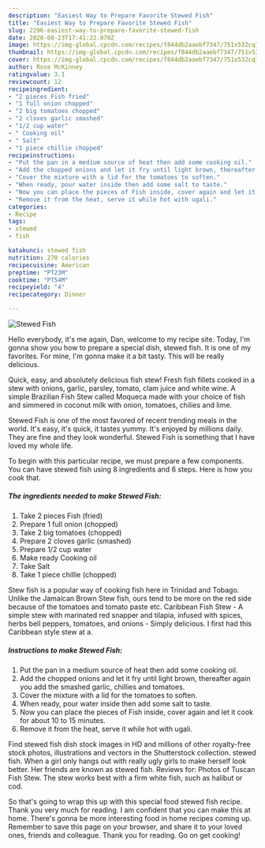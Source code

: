```yaml
---
description: "Easiest Way to Prepare Favorite Stewed Fish"
title: "Easiest Way to Prepare Favorite Stewed Fish"
slug: 2296-easiest-way-to-prepare-favorite-stewed-fish
date: 2020-08-23T17:41:22.070Z
image: https://img-global.cpcdn.com/recipes/f844db2aaebf7347/751x532cq70/stewed-fish-recipe-main-photo.jpg
thumbnail: https://img-global.cpcdn.com/recipes/f844db2aaebf7347/751x532cq70/stewed-fish-recipe-main-photo.jpg
cover: https://img-global.cpcdn.com/recipes/f844db2aaebf7347/751x532cq70/stewed-fish-recipe-main-photo.jpg
author: Rose McKinney
ratingvalue: 3.1
reviewcount: 12
recipeingredient:
- "2 pieces Fish fried"
- "1 full onion chopped"
- "2 big tomatoes chopped"
- "2 cloves garlic smashed"
- "1/2 cup water"
- " Cooking oil"
- " Salt"
- "1 piece chillie chopped"
recipeinstructions:
- "Put the pan in a medium source of heat then add some cooking oil."
- "Add the chopped onions and let it fry until light brown, thereafter again you add the smashed garlic, chillies and tomatoes."
- "Cover the mixture with a lid for the tomatoes to soften."
- "When ready, pour water inside then add some salt to taste."
- "Now you can place the pieces of Fish inside, cover again and let it cook for about 10 to 15 minutes."
- "Remove it from the heat, serve it while hot with ugali."
categories:
- Recipe
tags:
- stewed
- fish

katakunci: stewed fish 
nutrition: 270 calories
recipecuisine: American
preptime: "PT23M"
cooktime: "PT54M"
recipeyield: "4"
recipecategory: Dinner

---
```



![Stewed Fish](https://img-global.cpcdn.com/recipes/f844db2aaebf7347/751x532cq70/stewed-fish-recipe-main-photo.jpg)

Hello everybody, it's me again, Dan, welcome to my recipe site. Today, I'm gonna show you how to prepare a special dish, stewed fish. It is one of my favorites. For mine, I'm gonna make it a bit tasty. This will be really delicious.

Quick, easy, and absolutely delicious fish stew! Fresh fish fillets cooked in a stew with onions, garlic, parsley, tomato, clam juice and white wine. A simple Brazilian Fish Stew called Moqueca made with your choice of fish and simmered in coconut milk with onion, tomatoes, chilies and lime.

Stewed Fish is one of the most favored of recent trending meals in the world. It's easy, it's quick, it tastes yummy. It's enjoyed by millions daily. They are fine and they look wonderful. Stewed Fish is something that I have loved my whole life.


To begin with this particular recipe, we must prepare a few components. You can have stewed fish using 8 ingredients and 6 steps. Here is how you cook that.

<!--inarticleads1-->

##### The ingredients needed to make Stewed Fish:

1. Take 2 pieces Fish (fried)
1. Prepare 1 full onion (chopped)
1. Take 2 big tomatoes (chopped)
1. Prepare 2 cloves garlic (smashed)
1. Prepare 1/2 cup water
1. Make ready  Cooking oil
1. Take  Salt
1. Take 1 piece chillie (chopped)


Stew fish is a popular way of cooking fish here in Trinidad and Tobago. Unlike the Jamaican Brown Stew fish, ours tend to be more on the red side because of the tomatoes and tomato paste etc. Caribbean Fish Stew - A simple stew with marinated red snapper and tilapia, infused with spices, herbs bell peppers, tomatoes, and onions - Simply delicious. I first had this Caribbean style stew at a. 

<!--inarticleads2-->

##### Instructions to make Stewed Fish:

1. Put the pan in a medium source of heat then add some cooking oil.
1. Add the chopped onions and let it fry until light brown, thereafter again you add the smashed garlic, chillies and tomatoes.
1. Cover the mixture with a lid for the tomatoes to soften.
1. When ready, pour water inside then add some salt to taste.
1. Now you can place the pieces of Fish inside, cover again and let it cook for about 10 to 15 minutes.
1. Remove it from the heat, serve it while hot with ugali.


Find stewed fish dish stock images in HD and millions of other royalty-free stock photos, illustrations and vectors in the Shutterstock collection. stewed fish. When a girl only hangs out with really ugly girls to make herself look better. Her friends are known as stewed fish. Reviews for: Photos of Tuscan Fish Stew. The stew works best with a firm white fish, such as halibut or cod. 

So that's going to wrap this up with this special food stewed fish recipe. Thank you very much for reading. I am confident that you can make this at home. There's gonna be more interesting food in home recipes coming up. Remember to save this page on your browser, and share it to your loved ones, friends and colleague. Thank you for reading. Go on get cooking!
